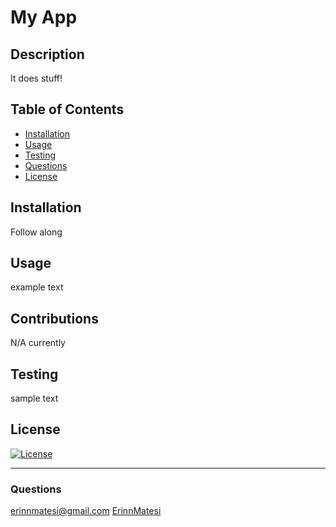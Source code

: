 # My App

## Description
It does stuff!

## Table of Contents
* [Installation](#installation)
* [Usage](#usage)
* [Testing](#testing)
* [Questions](#questions)
* [License](#license)

## Installation
Follow along

## Usage
example text

## Contributions
N/A currently

## Testing
sample text

## License
[![License](https://img.shields.io/badge/License-BSD%203--Clause-blue.svg)](https://opensource.org/licenses/BSD-3-Clause)

---
### Questions
erinnmatesi@gmail.com
[ErinnMatesi](https://github.com/ErinnMatesi)

